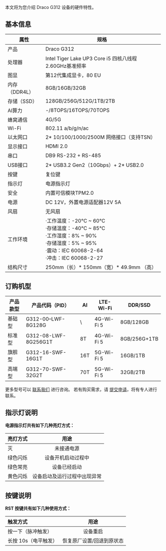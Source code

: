 本文将为您介绍 Draco G312 设备的硬件特性。

## 基本信息

| 属性          | 规格                                                         |
| ------------- | ------------------------------------------------------------ |
| 产品          | Draco G312                                                   |
| 处理器        | Intel Tiger Lake UP3 Core i5 四核八线程 2.60GHz基准频率      |
| 图显          | 第12代集成显卡，80 EU                                        |
| 内存（DDR4L） | 8GB/16GB/32GB                                                |
| 存储（SSD）   | 128GB/256G/512G/1TB/2TB                                      |
| AI算力        | -/8TOPS/16TOPS/70TOPS                                        |
| 蜂窝通信      | 4G/5G                                                        |
| Wi-Fi         | 802.11 a/b/g/n/ac                                            |
| 以太网口      | 2* 10/100/1000/2500M 网络接口（支持TSN）                     |
| 显示接口      | HDMI 2.0                                                     |
| 串口          | DB9 RS-232 + RS-485                                          |
| USB接口       | 2* USB3.2 Gen2（10Gbps）+ 2* USB2.0                          |
| 按键          | 复位键                                                       |
| 指示灯        | 电源指示灯                                                   |
| 安全          | 内置可信模块TPM2.0                                           |
| 电源          | DC 12V，外置电源适配器12V 5A                                 |
| 风扇          | 无风扇                                                       |
| 工作环境      | ·工作温度：-20°C ~ 60°C<br>·存储温度：-40°C ~ 85°C<br>·工作湿度：8% ~ 90%<br>·存储湿度：5% ~ 95%<br>·震动：IEC 60068-2-64<br>·冲击：IEC 60068-2-27 |
| 结构尺寸      | 250mm（长）* 150mm（宽）* 49.9mm （高）                      |

## 订购机型

| 产品款型 | 产品代码（PID）      | AI   | LTE-Wi-Fi  | DDR/SSD      |
| -------- | -------------------- | ---- | ---------- | ------------ |
| 基础型   | G312-00–LWF-8G128G   | \    | 4G-Wi-Fi 5 | 8GB/128GB    |
| 标准型   | G312-08-LWF-8G256G1T | 8T   | 4G-Wi-Fi 5 | 8GB/256G+1TB |
| 旗舰型   | G312-16-SWF-16G1T    | 16T  | 5G-Wi-Fi 5 | 16GB/1TB     |
| 高端型   | G312-70-SWF-32G2T    | 70T  | 5G-Wi-Fi 5 | 32GB/2TB     |

更多型号可以 [联系我们](https://cloud.tencent.com/apply/p/1wfrn3oepwd) 进行咨询。
若有购买需求，请 [提交申请](https://cloud.tencent.com/apply/p/jc970p4wnp9)，将有专人进行联系。

## 指示灯说明

**电源指示灯共有如下几种亮灯方式：**

| 亮灯方式 |             用途             |
| :------- | :--------------------------: |
| 灭       |          未接通电源          |
| 绿色闪烁 |      设备开机启动过程中      |
| 绿色常亮 |         设备已经启动         |
| 黄色闪烁 | 设备启动及运行过程中出现异常 |

## 按键说明

**RST 按键共有如下几种使用方式：**

| 触发方式            |           用途            |
| :------------------ | :-----------------------: |
| 按一下（脉冲触发）  |         设备重启          |
| 长按 10s（电平触发） | 恢复原厂设置/回退到原状态 |

